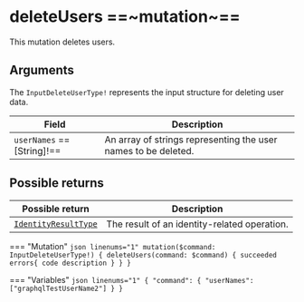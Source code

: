 # deleteUsers ==~mutation~==

This mutation deletes users.

## Arguments

The `InputDeleteUserType!` represents the input structure for deleting user data.

| Field                       | Description                                                    |
|-----------------------------|----------------------------------------------------------------|
| `userNames`  ==[String]!==  | An array of strings representing the user names to be deleted. |

## Possible returns

| Possible return                                          	| Description                                                       	|
|---------------------------------------------------------	|--------------------------------------------------------------------	|
| [`IdentityResultType`](../Objects/IdentityResultType.md)  | The result of an identity-related operation.                        	|


=== "Mutation"
    ```json linenums="1"
    mutation($command: InputDeleteUserType!) {
      deleteUsers(command: $command) {
        succeeded
        errors{
          code
          description
        }
      }
    }
    ```

=== "Variables"
    ```json linenums="1"
    {
      "command": {
        "userNames": ["graphqlTestUserName2"]
      }
    }
    ```
